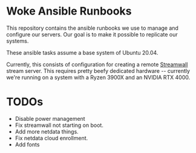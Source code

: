 # Woke Ansible Runbooks

This repository contains the ansible runbooks we use to manage and configure
our servers. Our goal is to make it possible to replicate our systems.

These ansible tasks assume a base system of Ubuntu 20.04.

Currently, this consists of configuration for creating a remote
[Streamwall](https://github.com/chromakode/streamwall) stream server. This
requires pretty beefy dedicated hardware -- currently we're running on a system
with a Ryzen 3900X and an NVIDIA RTX 4000.


# TODOs

* Disable power management
* Fix streamwall not starting on boot.
* Add more netdata things.
* Fix netdata cloud enrollment.
* Add fonts
